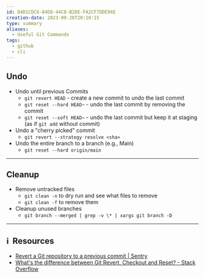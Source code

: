```yaml
---
id: D4D1CDC6-84D8-44C8-B2DE-FA2CF7DDE94E
creation-date: 2023-09-28T20:10:15
type: summary
aliases:
  - Useful Git Commands
tags:
  - github
  - cli
---
```


## Undo

- Undo until previous Commits
	- `git revert HEAD` - create a new commit to undo the last commit
	- `git reset --hard HEAD~` - undo the last commit by removing the commit
	- `git reset --soft HEAD~` - undo the last commit but keep it at staging (as if `git add` without commit)
- Undo a "cherry picked" commit
	- `git revert --strategy resolve <sha>`
- Undo the entire branch to a branch (e.g., Main)
	- `git reset --hard origin/main`


---
## Cleanup

- Remove untracked files 
	- `git clean -n` to dry run and see what files to remove
	- `git clean -f` to remove them
- Cleanup unused branches
	- `git branch --merged | grep -v \* | xargs git branch -D`


---
## ℹ️  Resources
- [Revert a Git repository to a previous commit | Sentry](https://sentry.io/answers/revert-a-git-repository-to-a-previous-commit/)
- [What's the difference between Git Revert, Checkout and Reset? - Stack Overflow](https://stackoverflow.com/questions/8358035/whats-the-difference-between-git-revert-checkout-and-reset)